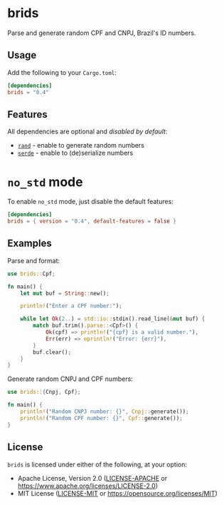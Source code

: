 # brids

Parse and generate random CPF and CNPJ, Brazil's ID numbers.

## Usage

Add the following to your `Cargo.toml`:

```toml
[dependencies]
brids = "0.4"
```

## Features

All dependencies are optional and _disabled by default_:

* [`rand`] - enable to generate random numbers
* [`serde`] - enable to (de)serialize numbers

[`rand`]: https://crates.io/crates/rand
[`serde`]: https://crates.io/crates/serde

# `no_std` mode

To enable `no_std` mode, just disable the default features:

```toml
[dependencies]
brids = { version = "0.4", default-features = false }
```

## Examples

Parse and format:

```rust
use brids::Cpf;

fn main() {
    let mut buf = String::new();

    println!("Enter a CPF number:");

    while let Ok(2..) = std::io::stdin().read_line(&mut buf) {
        match buf.trim().parse::<Cpf>() {
            Ok(cpf) => println!("{cpf} is a valid number."),
            Err(err) => eprintln!("Error: {err}"),
        }
        buf.clear();
    }
}
```

Generate random CNPJ and CPF numbers:

```rust
use brids::{Cnpj, Cpf};

fn main() {
    println!("Random CNPJ number: {}", Cnpj::generate());
    println!("Random CPF number: {}", Cpf::generate());
}
```

## License

`brids` is licensed under either of the following, at your option:

*   Apache License, Version 2.0 ([LICENSE-APACHE](LICENSE-APACHE) or
    https://www.apache.org/licenses/LICENSE-2.0)
*   MIT License ([LICENSE-MIT](LICENSE-MIT) or
    https://opensource.org/licenses/MIT)
